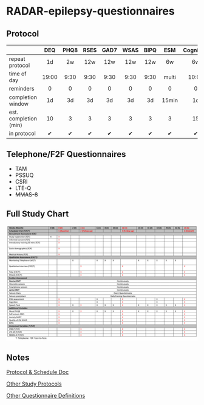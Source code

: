 # RADAR-epilepsy-questionnaires

## Protocol

|                       | DEQ | PHQ8 | RSES | GAD7 | WSAS | BIPQ | ESM | Cognition | Speech |
|-----------------------|:---:|:----:|:----:|:----:|:----:|:----:|:---:|:---------:|:------:|
| repeat protocol       | 1d | 2w | 12w | 12w | 12w | 12w | 6w | 6w | 2w |
| time of day           | 19:00 | 9:30 | 9:30 | 9:30 | 9:30 | 9:30 | multi | 10:00 | 10:30 |
| reminders             | 0 | 0 | 0 | 0 | 0 | 0 | 0 | 0 | 0 | |
| completion window     | 1d | 3d | 3d | 3d | 3d | 3d | 15min | 1d | 3d |
| est. completion (min) | 10 | 3 | 3 | 3 | 3 | 3 | 3 | 15 | 10 |
| in protocol           | ✔ | ✔ | ✔ | ✔ | ✔ | ✔ | ✔ | ✔ | ✔ |


## Telephone/F2F Questionnaires
- TAM
- PSSUQ
- CSRI
- LTE-Q
- ~~MMAS-8~~

## Full Study Chart
![Full Study Chart](study2-chart.png "Full Study Chart")

## Notes
[Protocol & Schedule Doc](https://radar-base.atlassian.net/wiki/spaces/RAD/pages/463241217/Protocol+Schedule)

[Other Study Protocols](https://github.com/RADAR-base/RADAR-aRMT-protocols)

[Other Questionnaire Definitions](https://github.com/RADAR-base/RADAR-REDCap-aRMT-Definitions/tree/master/questionnaires)
